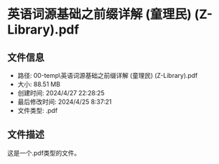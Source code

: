 ﻿# 英语词源基础之前缀详解 (童理民) (Z-Library).pdf

## 文件信息
- 路径: 00-temp\英语词源基础之前缀详解 (童理民) (Z-Library).pdf
- 大小: 88.51 MB
- 创建时间: 2024/4/27 22:28:25
- 最后修改时间: 2024/4/25 8:37:21
- 文件类型: .pdf

## 文件描述
这是一个.pdf类型的文件。

